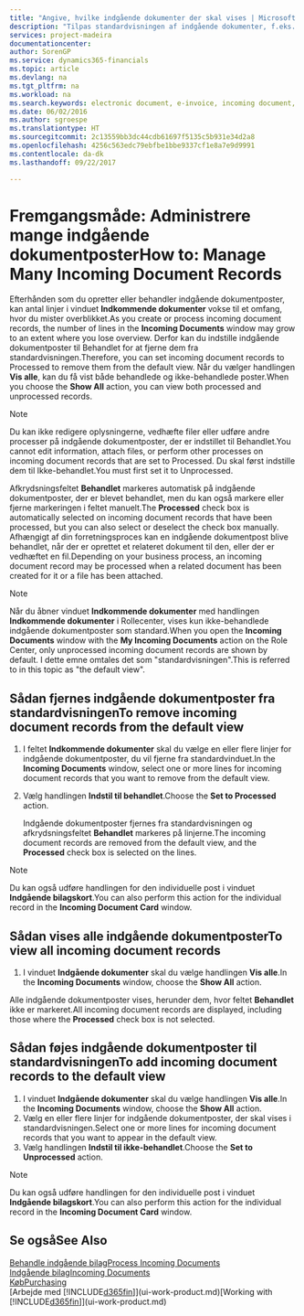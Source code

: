 ```yaml
---
title: "Angive, hvilke indgående dokumenter der skal vises | Microsoft Docs"
description: "Tilpas standardvisningen af indgående dokumenter, f.eks. e-fakturaer, for at forbedre din oversigt over behandlede og ikke-behandlede poster."
services: project-madeira
documentationcenter: 
author: SorenGP
ms.service: dynamics365-financials
ms.topic: article
ms.devlang: na
ms.tgt_pltfrm: na
ms.workload: na
ms.search.keywords: electronic document, e-invoice, incoming document, OCR, ecommerce, document exchange, import invoice
ms.date: 06/02/2016
ms.author: sgroespe
ms.translationtype: HT
ms.sourcegitcommit: 2c13559bb3dc44cdb61697f5135c5b931e34d2a8
ms.openlocfilehash: 4256c563edc79ebfbe1bbe9337cf1e8a7e9d9991
ms.contentlocale: da-dk
ms.lasthandoff: 09/22/2017

---
```

# <a name="how-to-manage-many-incoming-document-records"></a><span data-ttu-id="ede0e-103">Fremgangsmåde: Administrere mange indgående dokumentposter</span><span class="sxs-lookup"><span data-stu-id="ede0e-103">How to: Manage Many Incoming Document Records</span></span>
<span data-ttu-id="ede0e-104">Efterhånden som du opretter eller behandler indgående dokumentposter, kan antal linjer i vinduet **Indkommende dokumenter** vokse til et omfang, hvor du mister overblikket.</span><span class="sxs-lookup"><span data-stu-id="ede0e-104">As you create or process incoming document records, the number of lines in the **Incoming Documents** window may grow to an extent where you lose overview.</span></span> <span data-ttu-id="ede0e-105">Derfor kan du indstille indgående dokumentposter til Behandlet for at fjerne dem fra standardvisningen.</span><span class="sxs-lookup"><span data-stu-id="ede0e-105">Therefore, you can set incoming document records to Processed to remove them from the default view.</span></span> <span data-ttu-id="ede0e-106">Når du vælger handlingen **Vis alle**, kan du få vist både behandlede og ikke-behandlede poster.</span><span class="sxs-lookup"><span data-stu-id="ede0e-106">When you choose the **Show All** action, you can view both processed and unprocessed records.</span></span>

> [!NOTE]  
>   <span data-ttu-id="ede0e-107">Du kan ikke redigere oplysningerne, vedhæfte filer eller udføre andre processer på indgående dokumentposter, der er indstillet til Behandlet.</span><span class="sxs-lookup"><span data-stu-id="ede0e-107">You cannot edit information, attach files, or perform other processes on incoming document records that are set to Processed.</span></span> <span data-ttu-id="ede0e-108">Du skal først indstille dem til Ikke-behandlet.</span><span class="sxs-lookup"><span data-stu-id="ede0e-108">You must first set it to Unprocessed.</span></span>

<span data-ttu-id="ede0e-109">Afkrydsningsfeltet **Behandlet** markeres automatisk på indgående dokumentposter, der er blevet behandlet, men du kan også markere eller fjerne markeringen i feltet manuelt.</span><span class="sxs-lookup"><span data-stu-id="ede0e-109">The **Processed** check box is automatically selected on incoming document records that have been processed, but you can also select or deselect the check box manually.</span></span> <span data-ttu-id="ede0e-110">Afhængigt af din forretningsproces kan en indgående dokumentpost blive behandlet, når der er oprettet et relateret dokument til den, eller der er vedhæftet en fil.</span><span class="sxs-lookup"><span data-stu-id="ede0e-110">Depending on your business process, an incoming document record may be processed when a related document has been created for it or a file has been attached.</span></span>

> [!NOTE]  
>   <span data-ttu-id="ede0e-111">Når du åbner vinduet **Indkommende dokumenter** med handlingen **Indkommende dokumenter** i Rollecenter, vises kun ikke-behandlede indgående dokumentposter som standard.</span><span class="sxs-lookup"><span data-stu-id="ede0e-111">When you open the **Incoming Documents** window with the **My Incoming Documents** action on the Role Center, only unprocessed incoming document records are shown by default.</span></span> <span data-ttu-id="ede0e-112">I dette emne omtales det som "standardvisningen".</span><span class="sxs-lookup"><span data-stu-id="ede0e-112">This is referred to in this topic as "the default view".</span></span>

## <a name="to-remove-incoming-document-records-from-the-default-view"></a><span data-ttu-id="ede0e-113">Sådan fjernes indgående dokumentposter fra standardvisningen</span><span class="sxs-lookup"><span data-stu-id="ede0e-113">To remove incoming document records from the default view</span></span>
1. <span data-ttu-id="ede0e-114">I feltet **Indkommende dokumenter** skal du vælge en eller flere linjer for indgående dokumentposter, du vil fjerne fra standardvinduet.</span><span class="sxs-lookup"><span data-stu-id="ede0e-114">In the **Incoming Documents** window, select one or more lines for incoming document records that you want to remove from the default view.</span></span>
2. <span data-ttu-id="ede0e-115">Vælg handlingen **Indstil til behandlet**.</span><span class="sxs-lookup"><span data-stu-id="ede0e-115">Choose the **Set to Processed** action.</span></span>

    <span data-ttu-id="ede0e-116">Indgående dokumentposter fjernes fra standardvisningen og afkrydsningsfeltet **Behandlet** markeres på linjerne.</span><span class="sxs-lookup"><span data-stu-id="ede0e-116">The incoming document records are removed from the default view, and the **Processed** check box is selected on the lines.</span></span>

> [!NOTE]  
>   <span data-ttu-id="ede0e-117">Du kan også udføre handlingen for den individuelle post i vinduet **Indgående bilagskort**.</span><span class="sxs-lookup"><span data-stu-id="ede0e-117">You can also perform this action for the individual record in the **Incoming Document Card** window.</span></span>

## <a name="to-view-all-incoming-document-records"></a><span data-ttu-id="ede0e-118">Sådan vises alle indgående dokumentposter</span><span class="sxs-lookup"><span data-stu-id="ede0e-118">To view all incoming document records</span></span>
1. <span data-ttu-id="ede0e-119">I vinduet **Indgående dokumenter** skal du vælge handlingen **Vis alle**.</span><span class="sxs-lookup"><span data-stu-id="ede0e-119">In the **Incoming Documents** window, choose the **Show All** action.</span></span>

<span data-ttu-id="ede0e-120">Alle indgående dokumentposter vises, herunder dem, hvor feltet **Behandlet** ikke er markeret.</span><span class="sxs-lookup"><span data-stu-id="ede0e-120">All incoming document records are displayed, including those where the **Processed** check box is not selected.</span></span>

## <a name="to-add-incoming-document-records-to-the-default-view"></a><span data-ttu-id="ede0e-121">Sådan føjes indgående dokumentposter til standardvisningen</span><span class="sxs-lookup"><span data-stu-id="ede0e-121">To add incoming document records to the default view</span></span>
1. <span data-ttu-id="ede0e-122">I vinduet **Indgående dokumenter** skal du vælge handlingen **Vis alle**.</span><span class="sxs-lookup"><span data-stu-id="ede0e-122">In the **Incoming Documents** window, choose the **Show All** action.</span></span>
2. <span data-ttu-id="ede0e-123">Vælg en eller flere linjer for indgående dokumentposter, der skal vises i standardvisningen.</span><span class="sxs-lookup"><span data-stu-id="ede0e-123">Select one or more lines for incoming document records that you want to appear in the default view.</span></span>
3. <span data-ttu-id="ede0e-124">Vælg handlingen **Indstil til ikke-behandlet**.</span><span class="sxs-lookup"><span data-stu-id="ede0e-124">Choose the **Set to Unprocessed** action.</span></span>  

> [!NOTE]  
>   <span data-ttu-id="ede0e-125">Du kan også udføre handlingen for den individuelle post i vinduet **Indgående bilagskort**.</span><span class="sxs-lookup"><span data-stu-id="ede0e-125">You can also perform this action for the individual record in the **Incoming Document Card** window.</span></span>

## <a name="see-also"></a><span data-ttu-id="ede0e-126">Se også</span><span class="sxs-lookup"><span data-stu-id="ede0e-126">See Also</span></span>
[<span data-ttu-id="ede0e-127">Behandle indgående bilag</span><span class="sxs-lookup"><span data-stu-id="ede0e-127">Process Incoming Documents</span></span>](across-process-income-documents.md)  
[<span data-ttu-id="ede0e-128">Indgående bilag</span><span class="sxs-lookup"><span data-stu-id="ede0e-128">Incoming Documents</span></span>](across-income-documents.md)  
[<span data-ttu-id="ede0e-129">Køb</span><span class="sxs-lookup"><span data-stu-id="ede0e-129">Purchasing</span></span>](purchasing-manage-purchasing.md)  
<span data-ttu-id="ede0e-130">[Arbejde med [!INCLUDE[d365fin](includes/d365fin_md.md)]](ui-work-product.md)</span><span class="sxs-lookup"><span data-stu-id="ede0e-130">[Working with [!INCLUDE[d365fin](includes/d365fin_md.md)]](ui-work-product.md)</span></span>


